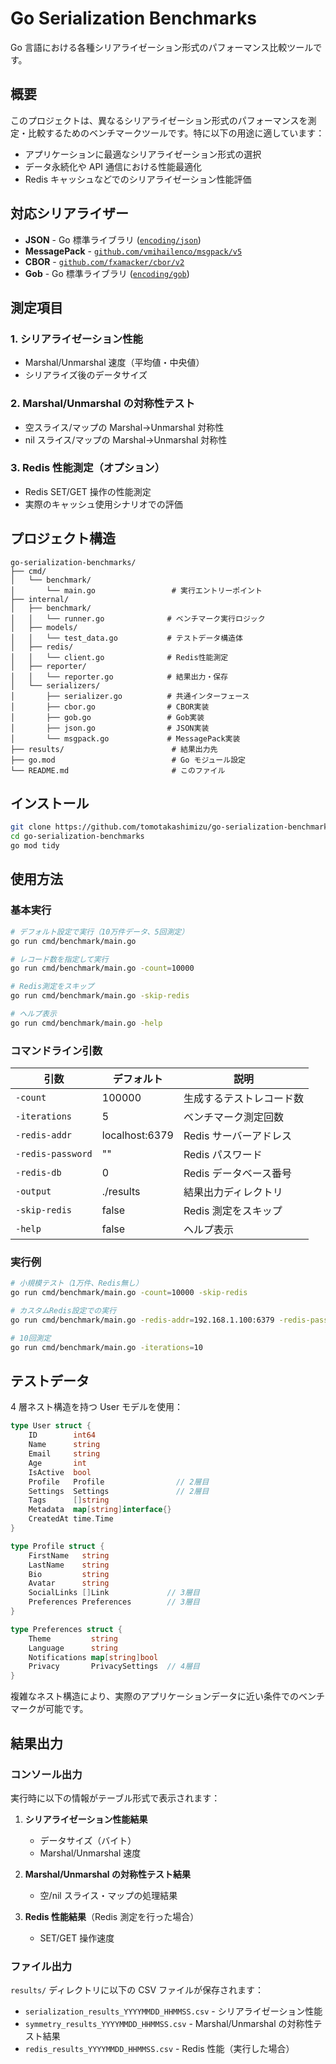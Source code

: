 # Go Serialization Benchmarks

Go 言語における各種シリアライゼーション形式のパフォーマンス比較ツールです。

## 概要

このプロジェクトは、異なるシリアライゼーション形式のパフォーマンスを測定・比較するためのベンチマークツールです。特に以下の用途に適しています：

- アプリケーションに最適なシリアライゼーション形式の選択
- データ永続化や API 通信における性能最適化
- Redis キャッシュなどでのシリアライゼーション性能評価

## 対応シリアライザー

- **JSON** - Go 標準ライブラリ ([`encoding/json`](https://pkg.go.dev/encoding/json))
- **MessagePack** - [`github.com/vmihailenco/msgpack/v5`](https://github.com/vmihailenco/msgpack)
- **CBOR** - [`github.com/fxamacker/cbor/v2`](https://github.com/fxamacker/cbor)
- **Gob** - Go 標準ライブラリ ([`encoding/gob`](https://pkg.go.dev/encoding/gob))

## 測定項目

### 1. シリアライゼーション性能

- Marshal/Unmarshal 速度（平均値・中央値）
- シリアライズ後のデータサイズ

### 2. Marshal/Unmarshal の対称性テスト

- 空スライス/マップの Marshal→Unmarshal 対称性
- nil スライス/マップの Marshal→Unmarshal 対称性

### 3. Redis 性能測定（オプション）

- Redis SET/GET 操作の性能測定
- 実際のキャッシュ使用シナリオでの評価

## プロジェクト構造

```
go-serialization-benchmarks/
├── cmd/
│   └── benchmark/
│       └── main.go                 # 実行エントリーポイント
├── internal/
│   ├── benchmark/
│   │   └── runner.go              # ベンチマーク実行ロジック
│   ├── models/
│   │   └── test_data.go           # テストデータ構造体
│   ├── redis/
│   │   └── client.go              # Redis性能測定
│   ├── reporter/
│   │   └── reporter.go            # 結果出力・保存
│   └── serializers/
│       ├── serializer.go          # 共通インターフェース
│       ├── cbor.go                # CBOR実装
│       ├── gob.go                 # Gob実装
│       ├── json.go                # JSON実装
│       └── msgpack.go             # MessagePack実装
├── results/                        # 結果出力先
├── go.mod                          # Go モジュール設定
└── README.md                       # このファイル
```

## インストール

```bash
git clone https://github.com/tomotakashimizu/go-serialization-benchmarks.git
cd go-serialization-benchmarks
go mod tidy
```

## 使用方法

### 基本実行

```bash
# デフォルト設定で実行（10万件データ、5回測定）
go run cmd/benchmark/main.go

# レコード数を指定して実行
go run cmd/benchmark/main.go -count=10000

# Redis測定をスキップ
go run cmd/benchmark/main.go -skip-redis

# ヘルプ表示
go run cmd/benchmark/main.go -help
```

### コマンドライン引数

| 引数              | デフォルト     | 説明                     |
| ----------------- | -------------- | ------------------------ |
| `-count`          | 100000         | 生成するテストレコード数 |
| `-iterations`     | 5              | ベンチマーク測定回数     |
| `-redis-addr`     | localhost:6379 | Redis サーバーアドレス   |
| `-redis-password` | ""             | Redis パスワード         |
| `-redis-db`       | 0              | Redis データベース番号   |
| `-output`         | ./results      | 結果出力ディレクトリ     |
| `-skip-redis`     | false          | Redis 測定をスキップ     |
| `-help`           | false          | ヘルプ表示               |

### 実行例

```bash
# 小規模テスト（1万件、Redis無し）
go run cmd/benchmark/main.go -count=10000 -skip-redis

# カスタムRedis設定での実行
go run cmd/benchmark/main.go -redis-addr=192.168.1.100:6379 -redis-password=secret

# 10回測定
go run cmd/benchmark/main.go -iterations=10
```

## テストデータ

4 層ネスト構造を持つ User モデルを使用：

```go
type User struct {
    ID        int64
    Name      string
    Email     string
    Age       int
    IsActive  bool
    Profile   Profile                // 2層目
    Settings  Settings               // 2層目
    Tags      []string
    Metadata  map[string]interface{}
    CreatedAt time.Time
}

type Profile struct {
    FirstName   string
    LastName    string
    Bio         string
    Avatar      string
    SocialLinks []Link             // 3層目
    Preferences Preferences        // 3層目
}

type Preferences struct {
    Theme         string
    Language      string
    Notifications map[string]bool
    Privacy       PrivacySettings  // 4層目
}
```

複雑なネスト構造により、実際のアプリケーションデータに近い条件でのベンチマークが可能です。

## 結果出力

### コンソール出力

実行時に以下の情報がテーブル形式で表示されます：

1. **シリアライゼーション性能結果**

   - データサイズ（バイト）
   - Marshal/Unmarshal 速度

2. **Marshal/Unmarshal の対称性テスト結果**

   - 空/nil スライス・マップの処理結果

3. **Redis 性能結果**（Redis 測定を行った場合）
   - SET/GET 操作速度

### ファイル出力

`results/` ディレクトリに以下の CSV ファイルが保存されます：

- `serialization_results_YYYYMMDD_HHMMSS.csv` - シリアライゼーション性能
- `symmetry_results_YYYYMMDD_HHMMSS.csv` - Marshal/Unmarshal の対称性テスト結果
- `redis_results_YYYYMMDD_HHMMSS.csv` - Redis 性能（実行した場合）
